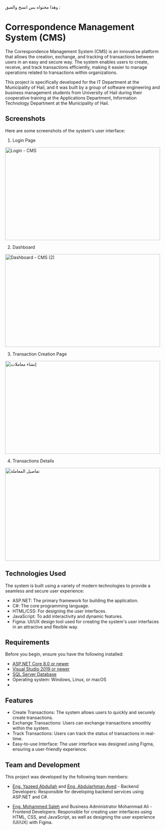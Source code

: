وهذا محتواه بس انسخ والصق : 


# Correspondence Management System (CMS)
The Correspondence Management System (CMS) is an innovative platform that allows the creation, exchange, and tracking of transactions between users in an easy and secure way. The system enables users to create, receive, and track transactions efficiently, making it easier to manage operations related to transactions within organizations.

This project is specifically developed for the IT Department at the Municipality of Hail, and it was built by a group of software engineering and business management students from University of Hail during their cooperative training at the Applications Department, Information Technology Department at the Municipality of Hail.

## Screenshots

Here are some screenshots of the system's user interface:

1. Login Page
<img src="https://github.com/user-attachments/assets/5bcd0561-9ed2-4066-94a7-64bdd8859255" alt="Login - CMS" width="500" height="300"/>

2. Dashboard
<img src="https://github.com/user-attachments/assets/3008f7fc-ee94-45da-9c6f-a84c9a2d40b2" alt="Dashboard - CMS (2)" width="500" height="300"/>

3. Transaction Creation Page
<img src="https://github.com/user-attachments/assets/a8ea0089-d8a4-422c-9abc-54526d29e705" alt="إنشاء معاملات" width="500" height="300"/>

4. Transactions Details
<img src="https://github.com/user-attachments/assets/3de077f1-3ac8-4466-9124-6479e352e6ce" alt="تفاصيل المعاملة" width="500" height="300"/>


## Technologies Used

The system is built using a variety of modern technologies to provide a seamless and secure user experience:

- ASP.NET: The primary framework for building the application.
- C#: The core programming language.
- HTML/CSS: For designing the user interfaces.
- JavaScript: To add interactivity and dynamic features.
- Figma: UI/UX design tool used for creating the system's user interfaces in an attractive and flexible way.

## Requirements

Before you begin, ensure you have the following installed:

- [ASP.NET Core 8.0 or newer](https://dotnet.microsoft.com/download/dotnet)
- [Visual Studio 2019 or newer](https://visualstudio.microsoft.com/)
- [SQL Server Database](https://www.microsoft.com/en-us/sql-server/sql-server-downloads)
- Operating system: Windows, Linux, or macOS
-
## Features

- Create Transactions: The system allows users to quickly and securely create transactions.
- Exchange Transactions: Users can exchange transactions smoothly within the system.
- Track Transactions: Users can track the status of transactions in real-time.
- Easy-to-use Interface: The user interface was designed using Figma, ensuring a user-friendly experience.

## Team and Development
This project was developed by the following team members:
- [Eng. Yazeed Abdullah](https://github.com/swe-yazeed) and [Eng. Abdularhman Ayed](https://github.com/AbdularhmanA) - Backend Developers: Responsible for developing backend services using ASP.NET and C#.

- [Eng. Mohammed Saleh](https://github.com/Mohammeds8) and Business Administrator Mohammad Ali - Frontend Developers: Responsible for creating user interfaces using HTML, CSS, and JavaScript, as well as designing the user experience (UI/UX) with Figma.
